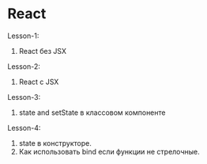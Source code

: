 # React

Lesson-1:
1) React без JSX

Lesson-2:
1) React с JSX

Lesson-3:
1) state and setState в классовом компоненте

Lesson-4:
1) state в конструкторе. 
2) Как использовать bind если функции не стрелочные.

